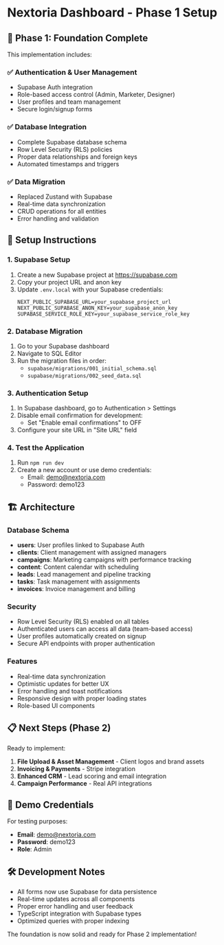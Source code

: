 # Nextoria Dashboard - Phase 1 Setup

## 🚀 Phase 1: Foundation Complete

This implementation includes:

### ✅ Authentication & User Management
- Supabase Auth integration
- Role-based access control (Admin, Marketer, Designer)
- User profiles and team management
- Secure login/signup forms

### ✅ Database Integration
- Complete Supabase database schema
- Row Level Security (RLS) policies
- Proper data relationships and foreign keys
- Automated timestamps and triggers

### ✅ Data Migration
- Replaced Zustand with Supabase
- Real-time data synchronization
- CRUD operations for all entities
- Error handling and validation

## 🔧 Setup Instructions

### 1. Supabase Setup
1. Create a new Supabase project at https://supabase.com
2. Copy your project URL and anon key
3. Update `.env.local` with your Supabase credentials:
   ```
   NEXT_PUBLIC_SUPABASE_URL=your_supabase_project_url
   NEXT_PUBLIC_SUPABASE_ANON_KEY=your_supabase_anon_key
   SUPABASE_SERVICE_ROLE_KEY=your_supabase_service_role_key
   ```

### 2. Database Migration
1. Go to your Supabase dashboard
2. Navigate to SQL Editor
3. Run the migration files in order:
   - `supabase/migrations/001_initial_schema.sql`
   - `supabase/migrations/002_seed_data.sql`

### 3. Authentication Setup
1. In Supabase dashboard, go to Authentication > Settings
2. Disable email confirmation for development:
   - Set "Enable email confirmations" to OFF
3. Configure your site URL in "Site URL" field

### 4. Test the Application
1. Run `npm run dev`
2. Create a new account or use demo credentials:
   - Email: demo@nextoria.com
   - Password: demo123

## 🏗️ Architecture

### Database Schema
- **users**: User profiles linked to Supabase Auth
- **clients**: Client management with assigned managers
- **campaigns**: Marketing campaigns with performance tracking
- **content**: Content calendar with scheduling
- **leads**: Lead management and pipeline tracking
- **tasks**: Task management with assignments
- **invoices**: Invoice management and billing

### Security
- Row Level Security (RLS) enabled on all tables
- Authenticated users can access all data (team-based access)
- User profiles automatically created on signup
- Secure API endpoints with proper authentication

### Features
- Real-time data synchronization
- Optimistic updates for better UX
- Error handling and toast notifications
- Responsive design with proper loading states
- Role-based UI components

## 📋 Next Steps (Phase 2)

Ready to implement:
1. **File Upload & Asset Management** - Client logos and brand assets
2. **Invoicing & Payments** - Stripe integration
3. **Enhanced CRM** - Lead scoring and email integration
4. **Campaign Performance** - Real API integrations

## 🔐 Demo Credentials

For testing purposes:
- **Email**: demo@nextoria.com
- **Password**: demo123
- **Role**: Admin

## 🛠️ Development Notes

- All forms now use Supabase for data persistence
- Real-time updates across all components
- Proper error handling and user feedback
- TypeScript integration with Supabase types
- Optimized queries with proper indexing

The foundation is now solid and ready for Phase 2 implementation!